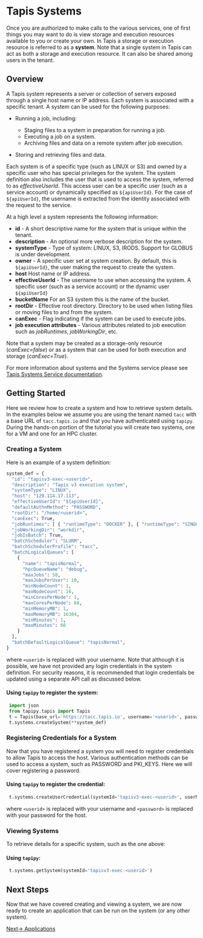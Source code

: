 # Tapis Systems

Once you are authorized to make calls to the various services, one of first things you may want to do is view storage
and execution resources available to you or create your own. In Tapis a storage or execution resource is referred
to as a **system**. Note that a single system in Tapis can act as both a storage and execution resource. It can also be
shared among users in the tenant.

## Overview
A Tapis system represents a server or collection of servers exposed through a single host name or IP address.
Each system is associated with a specific tenant. A system can be used for the following purposes:

* Running a job, including:

  * Staging files to a system in preparation for running a job.
  * Executing a job on a system.
  * Archiving files and data on a remote system after job execution.

* Storing and retrieving files and data.

Each system is of a specific type (such as LINUX or S3) and owned by a specific user who has special privileges for
the system. The system definition also includes the user that is used to access the system, referred to as
*effectiveUserId*. This access user can be a specific user (such as a service account) or dynamically specified as
``${apiUserId}``. For the case of ``${apiUserId}``, the username is extracted from the identity associated with the
request to the service.

At a high level a system represents the following information:

* **id** - A short descriptive name for the system that is unique within the tenant.
* **description** - An optional more verbose description for the system.
* **systemType** - Type of system: LINUX, S3, IRODS. Support for GLOBUS is under development.
* **owner** - A specific user set at system creation. By default, this is ``${apiUserId}``, the user making the request to
              create the system.
* **host** Host name or IP address.
* **effectiveUserId** - The username to use when accessing the system. A specific user (such as a service account) or the dynamic user ``${apiUserId}``
* **bucketName** For an S3 system this is the name of the bucket.
* **rootDir** - Effective root directory. Directory to be used when listing files or moving files to and from the system.
* **canExec** - Flag indicating if the system can be used to execute jobs.
* **job execution attributes** - Various attributes related to job execution such as *jobRuntimes*, *jobWorkingDir*, etc.

Note that a system may be created as a storage-only resource (*canExec=false*) or as a system that can be used for both
execution and storage (*canExec=True*).

For more information about systems and the Systems service please see [Tapis Systems Service documentation](https://tapis.readthedocs.io/en/latest/technical/systems.html).

## Getting Started

Here we review how to create a system and how to retrieve system details. In the examples below we assume you are using
the tenant named ``tacc`` with a base URL of ``tacc.tapis.io`` and that you have authenticated using ``tapipy``.
During the hands-on portion of the tutorial you will create two systems, one for a VM and one for an HPC cluster.

### Creating a System

Here is an example of a system definition:
``` python
system_def = {
  "id": "tapisv3-exec-<userid>",
  "description": "Tapis v3 execution system",
  "systemType": "LINUX",
  "host": "129.114.17.113",
  "effectiveUserId": "${apiUserId}",
  "defaultAuthnMethod": "PASSWORD",
  "rootDir": "/home/<userid>",
  "canExec": True,
  "jobRuntimes": [ { "runtimeType": "DOCKER" }, { "runtimeType": "SINGULARITY" } ],
  "jobWorkingDir": "workdir",
  "jobIsBatch": True,
  "batchScheduler": "SLURM",
  "batchSchedulerProfile": "tacc",
  "batchLogicalQueues": [
    {
      "name": "tapisNormal",
      "hpcQueueName": "debug",
      "maxJobs": 50,
      "maxJobsPerUser": 10,
      "minNodeCount": 1,
      "maxNodeCount": 16,
      "minCoresPerNode": 1,
      "maxCoresPerNode": 68,
      "minMemoryMB": 1,
      "maxMemoryMB": 16384,
      "minMinutes": 1,
      "maxMinutes": 60
    }
  ],
  "batchDefaultLogicalQueue": "tapisNormal",
}
```
where ``<userid>`` is replaced with your username. Note that although it is possible, we have not provided any login
credentials in the system definition. For security reasons, it is recommended that login credentials be updated
using a separate API call as discussed below.

#### Using ``tapipy`` to register the system:
``` python
 import json
 from tapipy.tapis import Tapis
 t = Tapis(base_url='https://tacc.tapis.io', username='<userid>', password='************')
 t.systems.createSystem(**system_def)
```

### Registering Credentials for a System
Now that you have registered a system you will need to register credentials to allow Tapis to access the host.
Various authentication methods can be used to access a system, such as PASSWORD and PKI_KEYS. Here we will cover
registering a password.

#### Using ``tapipy`` to register the credential:
``` python
 t.systems.createUserCredential(systemId='tapisv3-exec-<userid>', userName='<userid>', password='<password>'))
```
where ``<userid>`` is replaced with your username and ``<password>`` is replaced with your password for the host.


### Viewing Systems

To retrieve details for a specific system, such as the one above:

#### Using ``tapipy``:
``` python
 t.systems.getSystem(systemId='tapisv3-exec-<userid>')
```

## Next Steps
Now that we have covered creating and viewing a system, we are now ready to create an application that can be run on
the system (or any other system).

 [Next-> Applications](../block1/apps.md)
